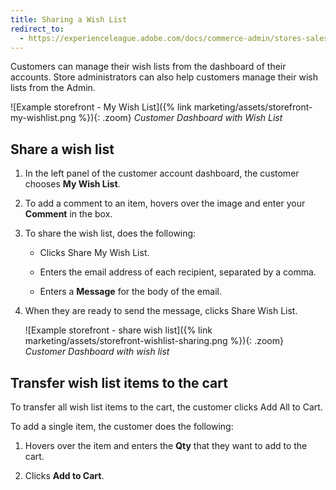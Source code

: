 ```yaml
---
title: Sharing a Wish List
redirect_to:
  - https://experienceleague.adobe.com/docs/commerce-admin/stores-sales/shopper-tools/wish-lists/wishlist-storefront.html#share-the-wish-list
---
```


Customers can manage their wish lists from the dashboard of their accounts. Store administrators can also help customers manage their wish lists from the Admin.

![Example storefront - My Wish List]({% link marketing/assets/storefront-my-wishlist.png %}){: .zoom}
_Customer Dashboard with Wish List_

## Share a wish list

1. In the left panel of the customer account dashboard, the customer chooses **My Wish List**.

1. To add a comment to an item, hovers over the image and enter your **Comment** in the box.

1. To share the wish list, does the following:

   - Clicks <span class="btn">Share My Wish List</span>.

   - Enters the email address of each recipient, separated by a comma.

   - Enters a **Message** for the body of the email.

1. When they are ready to send the message, clicks <span class="btn">Share Wish List</span>.

    ![Example storefront - share wish list]({% link marketing/assets/storefront-wishlist-sharing.png %}){: .zoom}
    _Customer Dashboard with wish list_

## Transfer wish list items to the cart

To transfer all wish list items to the cart, the customer clicks <span class="btn">Add All to Cart</span>.

To add a single item, the customer does the following:

1. Hovers over the item and enters the **Qty** that they want to add to the cart.

1. Clicks **Add to Cart**.
